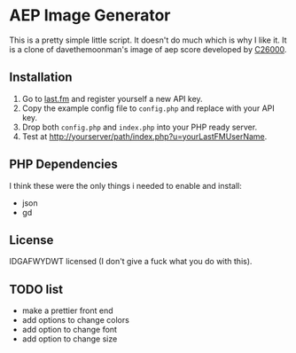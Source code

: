 # AEP Image Generator

This is a pretty simple little script. It doesn't do much which is why I
like it. It is a clone of davethemoonman's image of aep score developed
by
[C26000](http://www.last.fm/group/We%2BDon%2527t%2BHave%2BExponential%2BProfiles/journal/2006/05/4/129052).

## Installation

1. Go to [last.fm](http://www.last.fm/api) and register yourself a new
API key.
2. Copy the example config file to `config.php` and replace with your
API key.
3. Drop both `config.php` and `index.php` into your PHP ready server. 
4. Test at
[http://yourserver/path/index.php?u=yourLastFMUserName](http://yourserver/path/index.php?u=yourLastFMUserName).

## PHP Dependencies

I think these were the only things i needed to enable and install:

- json
- gd

## License

IDGAFWYDWT licensed (I don't give a fuck what you do with this).

## TODO list

- make a prettier front end
- add options to change colors
- add option to change font
- add option to change size
